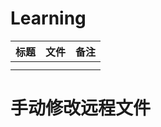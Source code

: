 # Learning
| 标题 | 文件 | 备注 |
| ---- | ---- | ---- |
|      |      |      |
|      |      |      |
# 手动修改远程文件
